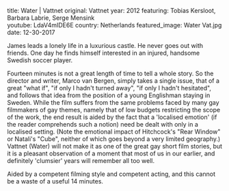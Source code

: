 title: Water | Vattnet 
original: Vattnet
year: 2012
featuring: Tobias Kersloot, Barbara Labrie, Serge Mensink  
youtube: LdaV4mIDE6E
country: Netherlands
featured_image: Water Vat.jpg
date: 12-30-2017

James leads a lonely life in a luxurious castle. He never goes out with friends. One day he finds himself interested in an injured, handsome Swedish soccer player. 

Fourteen minutes is not a great length of time to tell a whole story. So the director and writer, Marco van Bergen, simply takes a single issue, that of a great "what if", "if only I hadn't turned away", "if only I hadn't hesitated", and follows that idea from the position of a young Englishman staying in Sweden. While the film suffers from the same problems faced by many gay filmmakers of gay themes, namely that of low budgets restricting the scope of the work, the end result is aided by the fact that a 'localised emotion' (if the reader comprehends such a notion) need be dealt with only in a localised setting. (Note the emotional impact of Hitchcock's "Rear Window" or Natali's "Cube", neither of which goes beyond a very limited geography.) Vattnet (Water) will not make it as one of the great gay short film stories, but it is a pleasant observation of a moment that most of us in our earlier, and definitely 'clumsier' years will remember all too well. 

Aided by a competent filming style and competent acting, and this cannot be a waste of a useful 14 minutes.